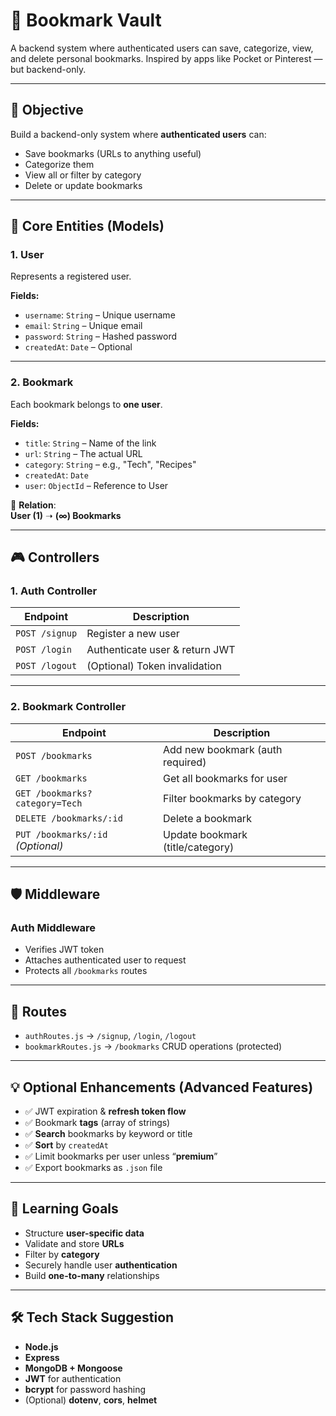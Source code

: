 # 🔖 Bookmark Vault

A backend system where authenticated users can save, categorize, view, and delete personal bookmarks. Inspired by apps like Pocket or Pinterest — but backend-only.

---

## 🔸 Objective

Build a backend-only system where **authenticated users** can:

- Save bookmarks (URLs to anything useful)
- Categorize them
- View all or filter by category
- Delete or update bookmarks

---

## 🧱 Core Entities (Models)

### 1. User

Represents a registered user.

**Fields:**

- `username`: `String` – Unique username
- `email`: `String` – Unique email
- `password`: `String` – Hashed password
- `createdAt`: `Date` – Optional

---

### 2. Bookmark

Each bookmark belongs to **one user**.

**Fields:**

- `title`: `String` – Name of the link
- `url`: `String` – The actual URL
- `category`: `String` – e.g., "Tech", "Recipes"
- `createdAt`: `Date`
- `user`: `ObjectId` – Reference to User

🧠 **Relation**:  
**User (1)** ➝ **(∞) Bookmarks**

---

## 🎮 Controllers

### 1. Auth Controller

| Endpoint       | Description                    |
| -------------- | ------------------------------ |
| `POST /signup` | Register a new user            |
| `POST /login`  | Authenticate user & return JWT |
| `POST /logout` | (Optional) Token invalidation  |

---

### 2. Bookmark Controller

| Endpoint                          | Description                      |
| --------------------------------- | -------------------------------- |
| `POST /bookmarks`                 | Add new bookmark (auth required) |
| `GET /bookmarks`                  | Get all bookmarks for user       |
| `GET /bookmarks?category=Tech`    | Filter bookmarks by category     |
| `DELETE /bookmarks/:id`           | Delete a bookmark                |
| `PUT /bookmarks/:id` _(Optional)_ | Update bookmark (title/category) |

---

## 🛡️ Middleware

### Auth Middleware

- Verifies JWT token
- Attaches authenticated user to request
- Protects all `/bookmarks` routes

---

## 🔀 Routes

- `authRoutes.js` → `/signup`, `/login`, `/logout`
- `bookmarkRoutes.js` → `/bookmarks` CRUD operations (protected)

---

## 💡 Optional Enhancements (Advanced Features)

- ✅ JWT expiration & **refresh token flow**
- ✅ Bookmark **tags** (array of strings)
- ✅ **Search** bookmarks by keyword or title
- ✅ **Sort** by `createdAt`
- ✅ Limit bookmarks per user unless “**premium**”
- ✅ Export bookmarks as `.json` file

---

## 🧠 Learning Goals

- Structure **user-specific data**
- Validate and store **URLs**
- Filter by **category**
- Securely handle user **authentication**
- Build **one-to-many** relationships

---

## 🛠️ Tech Stack Suggestion

- **Node.js**
- **Express**
- **MongoDB + Mongoose**
- **JWT** for authentication
- **bcrypt** for password hashing
- (Optional) **dotenv**, **cors**, **helmet**
